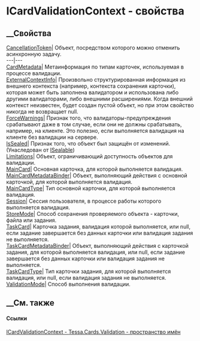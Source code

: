 # ICardValidationContext - свойства
##  __Свойства
[CancellationToken](P_Tessa_Cards_Validation_ICardValidationContext_CancellationToken.htm)|
Объект, посредством которого можно отменить асинхронную задачу.  
---|---  
[CardMetadata](P_Tessa_Cards_Validation_ICardValidationContext_CardMetadata.htm)|
Метаинформация по типам карточек, используемая в процессе валидации.  
[ExternalContextInfo](P_Tessa_Cards_Validation_ICardValidationContext_ExternalContextInfo.htm)|
Произвольно структурированная информация из внешнего контекста (например,
контекста сохранения карточки), которая может быть заполнена валидатором и
использована либо другими валидаторами, либо внешними расширениями. Когда
внешний контекст неизвестен, будет создан пустой объект, но при этом свойство
никогда не возвращает null.  
[ForceWarnings](P_Tessa_Cards_Validation_ICardValidationContext_ForceWarnings.htm)|
Признак того, что валидаторы-предупреждения срабатывают даже в том случае,
если они не должны срабатывать, например, на клиенте. Это полезно, если
выполняется валидация на клиенте без валидации на сервере.  
[IsSealed](P_Tessa_Platform_ISealable_IsSealed.htm)| Признак того, что объект
был защищён от изменений.  
(Унаследован от [ISealable](T_Tessa_Platform_ISealable.htm))  
[Limitations](P_Tessa_Cards_Validation_ICardValidationContext_Limitations.htm)|
Объект, ограничивающий доступность объектов для валидации.  
[MainCard](P_Tessa_Cards_Validation_ICardValidationContext_MainCard.htm)|
Основная карточка, для которой выполняется валидация.  
[MainCardMetadataBinder](P_Tessa_Cards_Validation_ICardValidationContext_MainCardMetadataBinder.htm)|
Объект, выполняющий действия с основной карточкой, для которой выполняется
валидация.  
[MainCardType](P_Tessa_Cards_Validation_ICardValidationContext_MainCardType.htm)|
Тип основной карточки, для которой выполняется валидация.  
[Session](P_Tessa_Cards_Validation_ICardValidationContext_Session.htm)| Сессия
пользователя, в процессе работы которого выполняется валидация.  
[StoreMode](P_Tessa_Cards_Validation_ICardValidationContext_StoreMode.htm)|
Способ сохранения проверяемого объекта - карточки, файла или задания.  
[TaskCard](P_Tessa_Cards_Validation_ICardValidationContext_TaskCard.htm)|
Карточка задания, валидация которой выполняется, или null, если задание
завершается без данных карточки или валидация задания не выполняется.  
[TaskCardMetadataBinder](P_Tessa_Cards_Validation_ICardValidationContext_TaskCardMetadataBinder.htm)|
Объект, выполняющий действия с карточкой задания, для которой выполняется
валидация, или null, если задание завершается без данных карточки или
валидация задания не выполняется.  
[TaskCardType](P_Tessa_Cards_Validation_ICardValidationContext_TaskCardType.htm)|
Тип карточки задания, для которой выполняется валидация, или null, если
валидация задания не выполняется.  
[ValidationMode](P_Tessa_Cards_Validation_ICardValidationContext_ValidationMode.htm)|
Способ выполнения валидации.  
##  __См. также
#### Ссылки
[ICardValidationContext -
](T_Tessa_Cards_Validation_ICardValidationContext.htm)
[Tessa.Cards.Validation - пространство имён](N_Tessa_Cards_Validation.htm)
